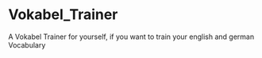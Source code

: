 # Vokabel_Trainer
A Vokabel Trainer for yourself, if you want to train your english and german Vocabulary
